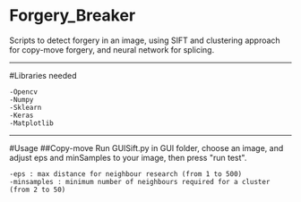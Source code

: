# Forgery_Breaker
Scripts to detect forgery in an image, using SIFT and clustering approach for copy-move forgery, and neural network for splicing.

---
#Libraries needed

    -Opencv
    -Numpy
    -Sklearn
    -Keras
    -Matplotlib
---
#Usage
##Copy-move
Run GUISift.py in GUI folder, choose an image, and adjust eps and minSamples to your image, then press "run test".

    -eps : max distance for neighbour research (from 1 to 500)
    -minsamples : minimum number of neighbours required for a cluster (from 2 to 50)